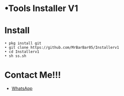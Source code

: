 # •Tools Installer V1

# Install
```
• pkg install git
• git clone https://github.com/MrBarBar05/Installerv1
• cd Installerv1
• sh ss.sh
```

# Contact Me!!!

* [WhatsApp](https://wa.me/6285693587969)
